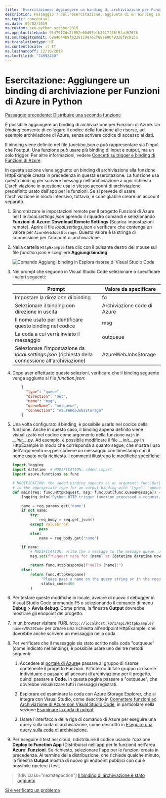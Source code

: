 ```yaml
---
title: 'Esercitazione: Aggiungere un binding di archiviazione per Funzioni di Azure in Python con VS Code'
description: Passaggio 7 dell'esercitazione, aggiunta di un binding in Python per scrivere messaggi nell'archiviazione di Azure.
ms.topic: conceptual
ms.date: 09/02/2019
ms.custom: seo-python-october2019
ms.openlocfilehash: 9547912dc8f952e60d97efb2617f65f9fad67678
ms.sourcegitcommit: 68a4044b9fa3291c9e7e2f68ae0049328f9c01bb
ms.translationtype: HT
ms.contentlocale: it-IT
ms.lasthandoff: 12/10/2019
ms.locfileid: "74992480"
---
```

# <a name="tutorial-add-a-storage-binding-for-azure-functions-in-python"></a>Esercitazione: Aggiungere un binding di archiviazione per Funzioni di Azure in Python

[Passaggio precedente: Distribuire una seconda funzione](tutorial-vs-code-serverless-python-06.md)

È possibile aggiungere un binding di archiviazione per Funzioni di Azure. Un _binding_ consente di collegare il codice della funzione alle risorse, ad esempio archiviazione di Azure, senza scrivere codice di accesso ai dati.

Il binding viene definito nel file *function.json* e può rappresentare sia l'input che l'output. Una funzione può usare più binding di input e output, ma un solo trigger. Per altre informazioni, vedere [Concetti su trigger e binding di Funzioni di Azure](/azure/azure-functions/functions-triggers-bindings).

In questa sezione viene aggiunto un binding di archiviazione alla funzione HttpExample creata in precedenza in questa esercitazione. La funzione usa questo binding per scrivere messaggi nell'archiviazione a ogni richiesta. L'archiviazione in questione usa lo stesso account di archiviazione predefinito usato dall'app per le funzioni. Se si prevede di usare l'archiviazione in modo intensivo, tuttavia, è consigliabile creare un account separato.

1. Sincronizzare le impostazioni remote per il progetto Funzioni di Azure nel file *local.settings.json* aprendo il riquadro comandi e selezionando **Funzioni di Azure: Download Remote Settings** (Scarica impostazioni remote). Aprire il file *local.settings.json* e verificare che contenga un valore per `AzureWebJobsStorage`. Questo valore è la stringa di connessione per l'account di archiviazione.

1. Nella cartella `HttpExample` fare clic con il pulsante destro del mouse sul file *function.json* e scegliere **Aggiungi binding**:

    ![Comando Aggiungi binding in Esplora risorse di Visual Studio Code](media/tutorial-vs-code-serverless-python/add-binding-command-to-azure-functions-in-visual-studio-code.png)

1. Nei prompt che seguono in Visual Studio Code selezionare o specificare i valori seguenti:

    | Prompt | Valore da specificare |
    | --- | --- |
    | Impostare la direzione di binding | fo |
    | Selezionare il binding con direzione in uscita | Archiviazione code di Azure |
    | Il nome usato per identificare questo binding nel codice | msg |
    | La coda a cui verrà inviato il messaggio | outqueue |
    | Selezionare l'impostazione da *local.settings.json* (richiesta della connessione all'archiviazione) | AzureWebJobsStorage |

1. Dopo aver effettuato queste selezioni, verificare che il binding seguente venga aggiunto al file *function.json*:

    ```json
        {
          "type": "queue",
          "direction": "out",
          "name": "msg",
          "queueName": "outqueue",
          "connection": "AzureWebJobsStorage"
        }
    ```

1. Una volta configurato il binding, è possibile usarlo nel codice della funzione. Anche in questo caso, il binding appena definito viene visualizzato nel codice come argomento della funzione `main` in *\_\_init\_\_.py*. Ad esempio, è possibile modificare il file *\_\_init\_\_.py* in HttpExample in modo che corrisponda a quanto segue, che mostra l'uso dell'argomento `msg` per scrivere un messaggio con timestamp con il nome usato nella richiesta. I commenti illustrano le modifiche specifiche:

    ```python
    import logging
    import datetime  # MODIFICATION: added import
    import azure.functions as func

    # MODIFICATION: the added binding appears as an argument; func.Out[func.QueueMessage]
    # is the appropriate type for an output binding with "type": "queue" (in function.json).
    def main(req: func.HttpRequest, msg: func.Out[func.QueueMessage]) -> func.HttpResponse:
        logging.info('Python HTTP trigger function processed a request.')

        name = req.params.get('name')
        if not name:
            try:
                req_body = req.get_json()
            except ValueError:
                pass
            else:
                name = req_body.get('name')

        if name:
            # MODIFICATION: write the a message to the message queue, using msg.set
            msg.set(f"Request made for {name} at {datetime.datetime.now()}")

            return func.HttpResponse(f"Hello {name}!")
        else:
            return func.HttpResponse(
                 "Please pass a name on the query string or in the request body",
                 status_code=400
            )
    ```

1. Per testare queste modifiche in locale, avviare di nuovo il debugger in Visual Studio Code premendo F5 o selezionando il comando di menu **Debug** > **Avvia debug**. Come prima, la finestra **Output** dovrebbe mostrare gli endpoint del progetto.

1. In un browser visitare l'URL `http://localhost:7071/api/HttpExample?name=VS%20Code` per creare una richiesta all'endpoint HttpExample, che dovrebbe anche scrivere un messaggio nella coda.

1. Per verificare che il messaggio sia stato scritto nella coda "outqueue" (come indicato nel binding), è possibile usare uno dei tre metodi seguenti:

    1. Accedere al [portale di Azure](https://portal.azure.com)e passare al gruppo di risorse contenente il progetto Funzioni. All'interno di tale gruppo di risorse individuare e passare all'account di archiviazione per il progetto, quindi passare a **Code**. In questa pagina passare a "outqueue", che dovrebbe visualizzare tutti i messaggi registrati.

    1. Esplorare ed esaminare la coda con Azure Storage Explorer, che si integra con Visual Studio, come descritto in [Connettere funzioni ad Archiviazione di Azure con Visual Studio Code](/azure/azure-functions/functions-add-output-binding-storage-queue-vs-code), in particolare nella sezione [Esaminare la coda di output](/azure/azure-functions/functions-add-output-binding-storage-queue-vs-code#examine-the-output-queue).

    1. Usare l'interfaccia della riga di comando di Azure per eseguire una query sulla coda di archiviazione, come descritto in [Eseguire una query sulla coda di archiviazione](/azure/azure-functions/functions-add-output-binding-storage-queue-python#query-the-storage-queue).

1. Per eseguire il test nel cloud, ridistribuire il codice usando l'opzione **Deploy to Function App** (Distribuisci nell'app per le funzioni) nell'area **Azure: Funzioni**. Se richiesto, selezionare l'app per le funzioni creata in precedenza. Al termine della distribuzione, che richiede qualche minuto, la finestra **Output** mostra di nuovo gli endpoint pubblici con cui è possibile ripetere i test.

> [!div class="nextstepaction"]
> [Il binding di archiviazione è stato aggiunto](tutorial-vs-code-serverless-python-08.md)

[Si è verificato un problema](https://www.research.net/r/PWZWZ52?tutorial=python-functions-extension&step=07-storage-binding)
